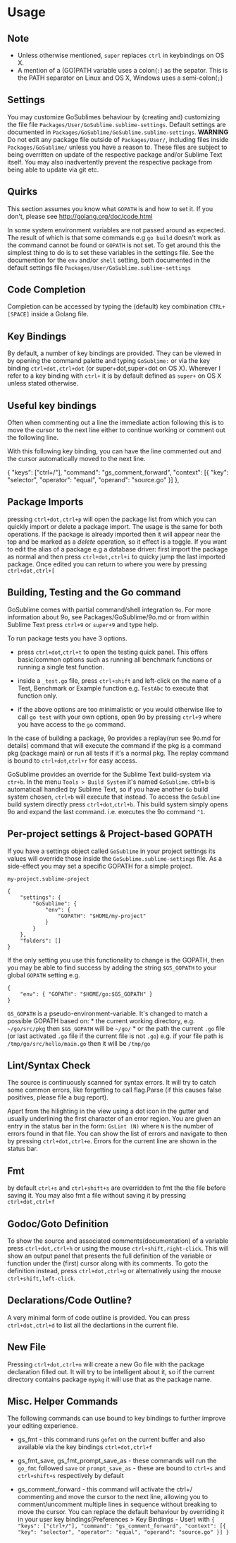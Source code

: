 Usage
=====

Note
----

* Unless otherwise mentioned, `super` replaces `ctrl` in keybindings on OS X.
* A mention of a (GO)PATH variable uses a colon(`:`) as the sepator.
This is the PATH separator on Linux and OS X, Windows uses a semi-colon(`;`)

Settings
--------

You may customize GoSublimes behaviour by (creating and) customizing the file file `Packages/User/GoSublime.sublime-settings`. Default settings are documented in `Packages/GoSublime/GoSublime.sublime-settings`. **WARNING** Do not edit any package file outside of `Packages/User/`, including files inside `Packages/GoSublime/` unless you have a reason to. These files are subject to being overritten on update of the respective package and/or Sublime Text itself. You may also inadvertently prevent the respective package from being able to update via git etc.

Quirks
------

This section assumes you know what `GOPATH` is and how to set it. If you don't, please see http://golang.org/doc/code.html

In some system environment variables are not passed around as expected.
The result of which is that some commands e.g `go build` doesn't work
as the command cannot be found or `GOPATH` is not set. To get around this
the simplest thing to do is to set these variables in the settings file.
See the documention for the `env` and/or `shell` setting, both documented in the default
settings file `Packages/User/GoSublime.sublime-settings`

Code Completion
---------------

Completion can be accessed by typing the (default) key combination `CTRL+[SPACE]` inside a Golang file.

Key Bindings
------------

By default, a number of key bindings are provided. They can be viewed in by opening the command palette
and typing `GoSublime:` or via the key binding `ctrl+dot,ctrl+dot` (or super+dot,super+dot on OS X).
Wherever I refer to a key binding with `ctrl+` it is by default defined as `super+` on OS X unless stated otherwise.

Useful key bindings
-------------------

Often when commenting out a line the immediate action following this is to move the cursor to the next line either to continue working or comment out the following line.

With this following key binding, you can have the line commented out and the cursor automatically moved to the next line.

{ "keys": ["ctrl+/"], "command": "gs_comment_forward", "context": [{ "key": "selector", "operator": "equal", "operand": "source.go" }] },

Package Imports
---------------

pressing `ctrl+dot,ctrl+p` will open the package list from which you can quickly import or delete a package import.
The usage is the same for both operations. If the package is already imported then it will appear near the top
and be marked as a *delete* operation, so it effect is a toggle. If you want to edit the alias of a package e.g
a database driver: first import the package as normal and then press `ctrl+dot,ctrl+i` to quicky jump
the last imported package. Once edited you can return to where you were by pressing `ctrl+dot,ctrl+[`

Building, Testing and the Go command
------------------------------------

GoSublime comes with partial command/shell integration `9o`. For more information about 9o, see Packages/GoSublime/9o.md
or from within Sublime Text press `ctrl+9` or `super+9` and type help.

To run package tests you have 3 options.

* press `ctrl+dot`,`ctrl+t` to open the testing quick panel. This offers basic/common options such
as running all benchmark functions or running a single test function.

* inside a `_test.go` file, press `ctrl+shift` and left-click on the name of a Test, Benchmark or Example
function e.g. `TestAbc` to execute that function only.

* if the above options are too minimalistic or you would otherwise like to call `go test` with your own options,
open 9o by pressing `ctrl+9` where you have access to the `go` command.

In the case of building a package, 9o provides a replay(run see 9o.md for details) command that will execute
the command if the pkg is a command pkg (package main) or run all tests if it's a normal pkg.
The replay command is bound to `ctrl+dot`,`ctrl+r` for easy access.

GoSublime provides an override for the Sublime Text build-system via `ctr+b`. In the menu `Tools > Build System` it's named `GoSublime`.
ctrl+b is automaticall handled by Sublime Text, so if you have another `Go` build system chosen, `ctrl+b`
will execute that instead. To access the `GoSublime` build system directly press `ctrl+dot`,`ctrl+b`.
This build system simply opens 9o and expand the last command. i.e. executes the 9o command `^1`.

Per-project  settings & Project-based GOPATH
--------------------------------------------

If you have a settings object called `GoSublime` in your project settings its values will override those
inside the `GoSublime.sublime-settings` file. As a side-effect you may set a specific GOPATH for a simple
project.

`my-project.sublime-project`

	{
	    "settings": {
	        "GoSublime": {
	            "env": {
	            	"GOPATH": "$HOME/my-project"
	            }
	        }
	    },
	    "folders": []
	}

If the only setting you use this functionality to change is the GOPATH, then you may be able to find
success by adding the string `$GS_GOPATH` to your global `GOPATH` setting e.g.

	{
		"env": { "GOPATH": "$HOME/go:$GS_GOPATH" }
	}


`GS_GOPATH` is a pseudo-environment-variable. It's changed to match a possible GOPATH based on:
	* the current working directory, e.g. `~/go/src/pkg` then `$GS_GOPATH` will be `~/go/`
	* or the path the current `.go` file (or last activated `.go` file if the current file is not `.go`)
	    e.g. if your file path is `/tmp/go/src/hello/main.go` then it will be `/tmp/go`

Lint/Syntax Check
-----------------

The source is continuously scanned for syntax errors. It will try to catch some common errors, like
forgetting to call flag.Parse (if this causes false positives, please file a bug report).

Apart from the hilighting in the view using a dot icon in the gutter and usually underlining the
first character of an error region. You are given an entry in the status bar in the form: `GsLint (N)`
where `N` is the number of errors found in that file. You can show the list of errors and navigate to
then by pressing `ctrl+dot,ctrl+e`. Errors for the current line are shown in the status bar.

Fmt
---

by default `ctrl+s` and `ctrl+shift+s` are overridden to fmt the the file before saving it. You may also
fmt a file without saving it by pressing `ctrl+dot,ctrl+f`

Godoc/Goto Definition
---------------------

To show the source and associated comments(documentation) of a variable press `ctrl+dot,ctrl+h` or
using the mouse `ctrl+shift,right-click`. This will show an output panel that presents the full
definition of the variable or function under the (first) cursor along with its comments.
To goto the definition instead, press `ctrl+dot,ctrl+g` or alternatively using the mouse `ctrl+shift,left-click`.

Declarations/Code Outline?
--------------------------

A very minimal form of code outline is provided. You can press `ctrl+dot,ctrl+d` to list all the declartions
in the current file.

New File
--------

Pressing `ctrl+dot,ctrl+n` will create a new Go file with the package declaration filled out.
It will try to be intelligent about it, so if the current directory contains package `mypkg` it will use that as the package name.

Misc. Helper Commands
---------------------

The following commands can use bound to key bindings to further improve your editing experience.

* gs_fmt - this command runs `gofmt` on the current buffer and also available via the key bindings `ctrl+dot,ctrl+f`

* gs_fmt_save, gs_fmt_prompt_save_as - these commands will run the `go_fmt` followed `save` or `prompt_save_as` - these are bound to `ctrl+s` and `ctrl+shift+s` respectively by default

* gs_comment_forward - this command will activate the ctrl+/ commenting and move the cursor to the next line, allowing you to comment/uncomment multiple lines in sequence without breaking to move the cursor. You can replace the default behaviour by overriding it in your user key bindings(Preferences > Key Bindings - User) with `{ "keys": ["ctrl+/"], "command": "gs_comment_forward", "context": [{ "key": "selector", "operator": "equal", "operand": "source.go" }] }`
